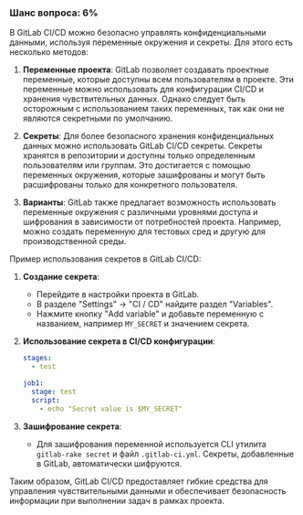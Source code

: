 ### Шанс вопроса: 6%

В GitLab CI/CD можно безопасно управлять конфиденциальными данными, используя переменные окружения и секреты. Для этого есть несколько методов:

1. **Переменные проекта**: GitLab позволяет создавать проектные переменные, которые доступны всем пользователям в проекте. Эти переменные можно использовать для конфигурации CI/CD и хранения чувствительных данных. Однако следует быть осторожным с использованием таких переменных, так как они не являются секретными по умолчанию.

2. **Секреты**: Для более безопасного хранения конфиденциальных данных можно использовать GitLab CI/CD секреты. Секреты хранятся в репозитории и доступны только определенным пользователям или группам. Это достигается с помощью переменных окружения, которые зашифрованы и могут быть расшифрованы только для конкретного пользователя.

3. **Варианты**: GitLab также предлагает возможность использовать переменные окружения с различными уровнями доступа и шифрования в зависимости от потребностей проекта. Например, можно создать переменную для тестовых сред и другую для производственной среды.

Пример использования секретов в GitLab CI/CD:

1. **Создание секрета**:
   - Перейдите в настройки проекта в GitLab.
   - В разделе "Settings" -> "CI / CD" найдите раздел "Variables".
   - Нажмите кнопку "Add variable" и добавьте переменную с названием, например `MY_SECRET` и значением секрета.

2. **Использование секрета в CI/CD конфигурации**:
   ```yaml
   stages:
     - test

   job1:
     stage: test
     script:
       - echo "Secret value is $MY_SECRET"
   ```

3. **Зашифрование секрета**:
   - Для зашифрования переменной используется CLI утилита `gitlab-rake secret` и файл `.gitlab-ci.yml`. Секреты, добавленные в GitLab, автоматически шифруются.

Таким образом, GitLab CI/CD предоставляет гибкие средства для управления чувствительными данными и обеспечивает безопасность информации при выполнении задач в рамках проекта.